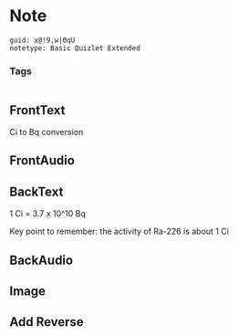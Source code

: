 # Note
```
guid: x@!9,w|0qU
notetype: Basic Quizlet Extended
```

### Tags
```
```

## FrontText
Ci to Bq conversion

## FrontAudio


## BackText
1 Ci = 3.7 x 10^10 Bq<div>
</div><div>Key point to remember: the activity of Ra-226 is about 1 Ci</div>

## BackAudio


## Image


## Add Reverse

